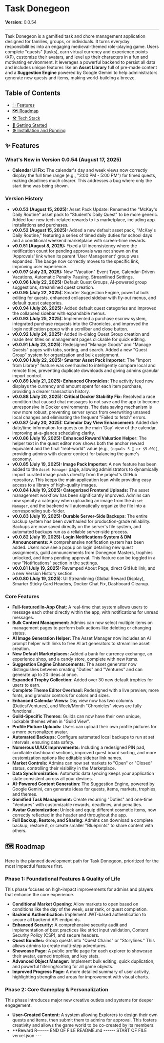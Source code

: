 # Task Donegeon

**Version:** 0.0.54

---

Task Donegeon is a gamified task and chore management application designed for families, groups, or individuals. It turns everyday responsibilities into an engaging medieval-themed role-playing game. Users complete "quests" (tasks), earn virtual currency and experience points (XP), customize their avatars, and level up their characters in a fun and motivating environment. It leverages a powerful backend to persist all data and includes unique features like an **Asset Library** full of pre-made content and a **Suggestion Engine** powered by Google Gemini to help administrators generate new quests and items, making world-building a breeze.

## Table of Contents
- [✨ Features](#-features)
- [🗺️ Roadmap](#️-roadmap)
- [🛠️ Tech Stack](#️-tech-stack)
- [🚀 Getting Started](#-getting-started)
- [⚙️ Installation and Running](#️-installation-and-running)

## ✨ Features

### What's New in Version 0.0.54 (August 17, 2025)
-   **Calendar UI Fix:** The calendar's day and week views now correctly display the full time range (e.g., "3:00 PM - 5:00 PM") for timed quests, making deadlines much clearer. This addresses a bug where only the start time was being shown.

### Version History
- **v0.0.53 (August 15, 2025):** Asset Pack Update: Renamed the "McKay's Daily Routine" asset pack to "Student's Daily Quest" to be more generic. Added four new tech-related rewards to its marketplace, including app installations and purchases.
- **v0.0.52 (August 15, 2025):** Added a new default asset pack, "McKay's Daily Routine," featuring a series of timed daily duties for school days and a conditional weekend marketplace with screen-time rewards.
- **v0.0.51 (August 8, 2025):** Fixed a UI inconsistency where the notification count for pending approvals was not shown on the 'Approvals' link when its parent 'User Management' group was expanded. The badge now correctly moves to the specific link, improving user experience.
- **v0.0.97 (July 23, 2025):** New "Vacation" Event Type, Calendar-Driven Vacations, Automatic Penalty Pausing, Streamlined Settings.
- **v0.0.96 (July 22, 2025):** Default Quest Groups, AI-powered group suggestions, streamlined quest creation.
- **v0.0.95 (July 22, 2025):** Smarter Suggestion Engine, powerful bulk editing for quests, enhanced collapsed sidebar with fly-out menus, and default quest categories.
- **v0.0.94 (July 26, 2025):** Added default quest categories and improved the collapsed sidebar with expandable menus.
- **v0.0.93 (July 25, 2025):** Implemented a purchase escrow system, integrated purchase requests into the Chronicles, and improved the login notification popup with a scrollbar and close button.
- **v0.0.92 (July 24, 2025):** Added in-dialog Quest Group creation and made item titles on management pages clickable for quick editing.
- **v0.0.91 (July 23, 2025):** Redesigned "Manage Goods" and "Manage Quests" pages with tabs, sorting, and search. Added a new "Quest Group" system for organization and bulk assignment.
- **v0.0.90 (July 22, 2025):** **Smarter Asset Pack Importer:** The "Import from Library" feature was overhauled to intelligently compare local and remote files, preventing duplicate downloads and giving admins granular import control.
- **v0.0.89 (July 21, 2025):** **Enhanced Chronicles:** The activity feed now displays the currency and amount spent for each item purchase, providing a clearer transaction history.
- **v0.0.88 (July 20, 2025):** **Critical Docker Stability Fix:** Resolved a race condition that caused chat messages to not save and the app to become unresponsive in Docker environments. The data saving mechanism is now more robust, preventing server syncs from overwriting unsaved local changes and eliminating the frequent "Failed to fetch" errors.
- **v0.0.87 (July 20, 2025):** **Calendar Day View Enhancement:** Added due date/time information for quests on the main 'Day' view of the calendar, improving at-a-glance scheduling clarity.
- **v0.0.86 (July 19, 2025):** **Enhanced Reward Valuation Helper:** The helper text in the quest editor now shows both the anchor reward equivalent and the final "real-world" value (e.g., `(equals 5 💎 or $5.00)`), providing admins with clearer context for balancing the game's economy.
- **v0.0.85 (July 19, 2025):** **Image Pack Importer:** A new feature has been added to the `Asset Manager` page, allowing administrators to dynamically import curated image packs directly from the project's GitHub repository. This keeps the main application lean while providing easy access to a library of high-quality images.
- **v0.0.84 (July 19, 2025):** **Categorized Frontend Uploads:** The asset management workflow has been significantly improved. Admins can now specify a category when uploading an image from the `Asset Manager`, and the backend will automatically organize the file into a corresponding sub-folder.
- **v0.0.83 (July 19, 2025):** **Durable Server-Side Backups:** The entire backup system has been overhauled for production-grade reliability. Backups are now saved directly on the server's file system, and automated backups run as a reliable server-side process.
- **v0.0.82 (July 19, 2025):** **Login Notifications System & DM Announcements:** A comprehensive notification system has been added. Users now see a popup on login detailing new quest assignments, guild announcements from Donegeon Masters, trophies unlocked, and items pending approval. This feature can be toggled in a new "Notifications" section in the settings.
- **v0.0.81 (July 19, 2025):** Revamped About Page, direct GitHub link, and a new Version History section.
- **v0.0.80 (July 19, 2025):** UI Streamlining (Global Reward Display), Smarter Sticky Card Headers, Docker Chat Fix, Dashboard Cleanup.

### Core Features
-   **Full-featured In-App Chat:** A real-time chat system allows users to message each other directly within the app, with notifications for unread messages.
-   **Bulk Content Management:** Admins can now select multiple items on management pages to perform bulk actions like deleting or changing status.
-   **AI Image Generation Helper:** The Asset Manager now includes an AI prompt helper with links to free AI art generators to streamline asset creation.
-   **New Default Marketplaces:** Added a bank for currency exchange, an experience shop, and a candy store, complete with new items.
-   **Suggestion Engine Enhancements:** The asset generator now distinguishes between creating "Duties" and "Ventures" and can generate up to 20 ideas at once.
-   **Expanded Trophy Collection:** Added over 30 new default trophies for users to earn.
-   **Complete Theme Editor Overhaul:** Redesigned with a live preview, more fonts, and granular controls for colors and sizes.
-   **Enhanced Calendar Views:** Day view now has two columns (Duties/Ventures), and Week/Month "Chronicles" views are fully functional.
-   **Guild-Specific Themes:** Guilds can now have their own unique, lockable themes when in "Guild View".
-   **Profile Picture Uploads:** Users can upload their own profile pictures for a more personalized avatar.
-   **Automated Backups:** Configure automated local backups to run at set intervals, ensuring data safety.
-   **Numerous UI/UX Improvements:** Including a redesigned PIN pad, scrollable dashboard sections, improved quest board sorting, and more customization options like editable sidebar link names.
-   **Market Controls:** Admins can now set markets to "Open" or "Closed" status, controlling their visibility in the Marketplace.
-   **Data Synchronization:** Automatic data syncing keeps your application state consistent across all your devices.
-   **AI-Powered Content Generation:** The Suggestion Engine, powered by Google Gemini, can generate ideas for quests, items, markets, trophies, and themes.
-   **Gamified Task Management:** Create recurring "Duties" and one-time "Ventures" with customizable rewards, deadlines, and penalties.
-   **Avatar Customization:** Unlock and equip different cosmetic items, now correctly reflected in the header and throughout the app.
-   **Full Backup, Restore, and Sharing:** Admins can download a complete backup, restore it, or create smaller "Blueprints" to share content with others.

## 🗺️ Roadmap

Here is the planned development path for Task Donegeon, prioritized for the most impactful features first.

### Phase 1: Foundational Features & Quality of Life
This phase focuses on high-impact improvements for admins and players that enhance the core experience.

-   **Conditional Market Opening:** Allow markets to open based on conditions like the day of the week, user rank, or quest completion.
-   **Backend Authentication:** Implement JWT-based authentication to secure all backend API endpoints.
-   **Enhanced Security:** A comprehensive security audit and implementation of best practices like strict input validation, Content Security Policy (CSP), and secure headers.
-   **Quest Bundles:** Group quests into "Quest Chains" or "Storylines." This allows admins to create multi-step adventures.
-   **Showcase Page:** A public profile page for each explorer to showcase their avatar, earned trophies, and key stats.
-   **Advanced Object Manager:** Implement bulk editing, quick duplication, and powerful filtering/sorting for all game objects.
-   **Improved Progress Page:** A more detailed summary of user activity, highlighting strengths and areas for improvement with visual charts.

### Phase 2: Core Gameplay & Personalization
This phase introduces major new creative outlets and systems for deeper engagement.

-   **User-Created Content:** A system allowing Explorers to design their own quests and items, then submit them to admins for approval. This fosters creativity and allows the game world to be co-created by its members.
-   **Reward R------ END OF FILE README.md ------ START OF FILE vercel.json ---
